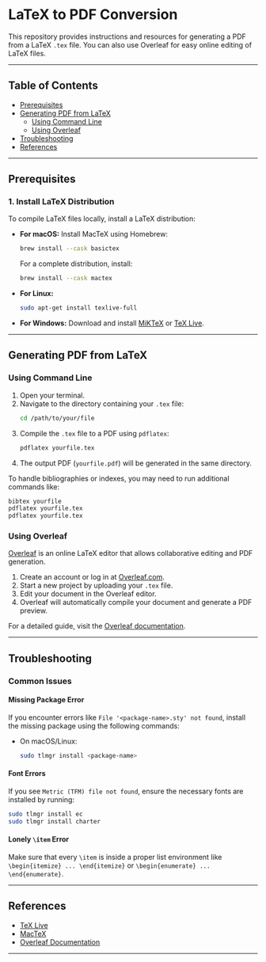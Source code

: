 # LaTeX to PDF Conversion

This repository provides instructions and resources for generating a PDF from a LaTeX `.tex` file. You can also use Overleaf for easy online editing of LaTeX files.

---

## Table of Contents

- [Prerequisites](#prerequisites)
- [Generating PDF from LaTeX](#generating-pdf-from-latex)
  - [Using Command Line](#using-command-line)
  - [Using Overleaf](#using-overleaf)
- [Troubleshooting](#troubleshooting)
- [References](#references)

---

## Prerequisites

### 1. Install LaTeX Distribution
To compile LaTeX files locally, install a LaTeX distribution:

- **For macOS:** Install MacTeX using Homebrew:
  ```bash
  brew install --cask basictex
  ```
  For a complete distribution, install:
  ```bash
  brew install --cask mactex
  ```

- **For Linux:**
  ```bash
  sudo apt-get install texlive-full
  ```

- **For Windows:** Download and install [MiKTeX](https://miktex.org/) or [TeX Live](https://www.tug.org/texlive/).

---

## Generating PDF from LaTeX

### Using Command Line

1. Open your terminal.
2. Navigate to the directory containing your `.tex` file:
   ```bash
   cd /path/to/your/file
   ```
3. Compile the `.tex` file to a PDF using `pdflatex`:
   ```bash
   pdflatex yourfile.tex
   ```
4. The output PDF (`yourfile.pdf`) will be generated in the same directory.

To handle bibliographies or indexes, you may need to run additional commands like:
```bash
bibtex yourfile
pdflatex yourfile.tex
pdflatex yourfile.tex
```

### Using Overleaf

[Overleaf](https://www.overleaf.com/) is an online LaTeX editor that allows collaborative editing and PDF generation.

1. Create an account or log in at [Overleaf.com](https://www.overleaf.com/).
2. Start a new project by uploading your `.tex` file.
3. Edit your document in the Overleaf editor.
4. Overleaf will automatically compile your document and generate a PDF preview.

For a detailed guide, visit the [Overleaf documentation](https://www.overleaf.com/learn/).

---

## Troubleshooting

### Common Issues

#### Missing Package Error
If you encounter errors like `File '<package-name>.sty' not found`, install the missing package using the following commands:

- On macOS/Linux:
  ```bash
  sudo tlmgr install <package-name>
  ```

#### Font Errors
If you see `Metric (TFM) file not found`, ensure the necessary fonts are installed by running:
```bash
sudo tlmgr install ec
sudo tlmgr install charter
```

#### Lonely `\item` Error
Make sure that every `\item` is inside a proper list environment like `\begin{itemize} ... \end{itemize}` or `\begin{enumerate} ... \end{enumerate}`.

---

## References

- [TeX Live](https://www.tug.org/texlive/)
- [MacTeX](https://www.tug.org/mactex/)
- [Overleaf Documentation](https://www.overleaf.com/learn/)

---

